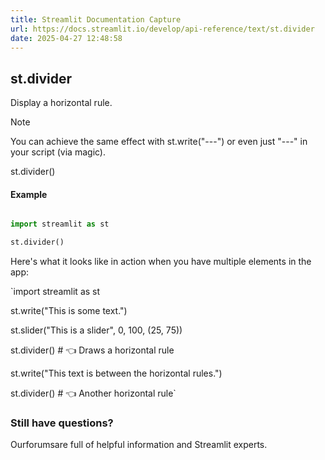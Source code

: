 ```yaml
---
title: Streamlit Documentation Capture
url: https://docs.streamlit.io/develop/api-reference/text/st.divider
date: 2025-04-27 12:48:58
---
```


## st.divider

Display a horizontal rule.

Note

You can achieve the same effect with st.write("---") or
even just "---" in your script (via magic).

st.divider()

#### Example

```python

import streamlit as st

st.divider()

```

Here's what it looks like in action when you have multiple elements in the app:

`import streamlit as st

st.write("This is some text.")

st.slider("This is a slider", 0, 100, (25, 75))

st.divider()  # 👈 Draws a horizontal rule

st.write("This text is between the horizontal rules.")

st.divider()  # 👈 Another horizontal rule`

### Still have questions?

Ourforumsare full of helpful information and Streamlit experts.
